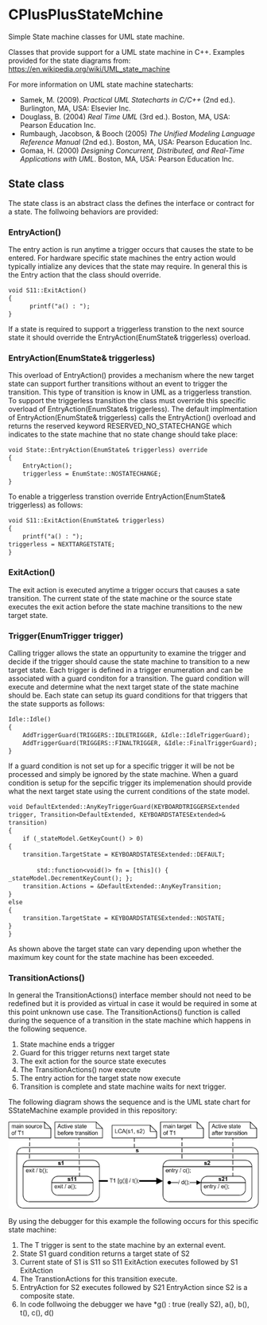 # CPlusPlusStateMchine
Simple State machine classes for UML state machine.

Classes that provide support for a UML state machine in C++.  Examples provided for the
state diagrams from: https://en.wikipedia.org/wiki/UML_state_machine

For more information on UML state machine statecharts:

* Samek, M. (2009). *Practical UML Statecharts in C/C++* (2nd ed.). Burlington, MA, USA: Elsevier Inc.
* Douglass, B. (2004) *Real Time UML* (3rd ed.). Boston, MA, USA: Pearson Education Inc.
* Rumbaugh, Jacobson, & Booch (2005) *The Unified Modeling Language Reference Manual* (2nd ed.). Boston, MA, USA: Pearson Education Inc.
* Gomaa, H. (2000) *Designing Concurrent, Distributed, and Real-Time Applications with UML*. Boston, MA, USA: Pearson Education Inc.

## State class

The state class is an abstract class the defines the interface or contract for a state.  The follwoing behaviors are provided:

### EntryAction()

The entry action is run anytime a trigger occurs that causes the state to be entered.  For hardware specific state machines the entry action would typically intialize any devices that the state may require. In general this is the Entry action that the class should override.

    void S11::ExitAction()
    {
	      printf("a() : ");
    }
    
If a state is required to support a triggerless transtion to the next source state it should override the EntryAction(EnumState& triggerless) overload. 

### EntryAction(EnumState& triggerless)

This overload of EntryAction() provides a mechanism where the new target state can support further transitions without an event to trigger the transition.  This type of transition is know in UML as a triggerless transtion.  To support the triggerless transition the class must override this specific overload of EntryAction(EnumState& triggerless).  The default implmentation of EntryAction(EnumState& triggerless) calls the EntryAction() overload and returns the reserved keyword RESERVED_NO_STATECHANGE which indicates to the state machine that no state change should take place:

    void State::EntryAction(EnumState& triggerless) override
    {
        EntryAction();
        triggerless = EnumState::NOSTATECHANGE;
    }
    
To enable a triggerless transtion override EntryAction(EnumState& triggerless) as follows:

    void S11::ExitAction(EnumState& triggerless)
    {
        printf("a() : ");
	triggerless = NEXTTARGETSTATE;
    }

### ExitAction()

The exit action is executed anytime a trigger occurs that causes a sate transition.  The current state of the state machine or the source state executes the exit action before the state machine transitions to the new target state.

### Trigger(EnumTrigger trigger)

Calling trigger allows the state an oppurtunity to examine the trigger and decide if the trigger should cause the state machine to transition to a new target state.  Each trigger is defined in a trigger enumeration and can be associated with a guard conditon for a transition.  The guard condition will execute and determine what the next target state of the state machine should be. Each state can setup its guard conditions for that triggers that the state supports as follows:

    Idle::Idle()
    {
        AddTriggerGuard(TRIGGERS::IDLETRIGGER, &Idle::IdleTriggerGuard);
        AddTriggerGuard(TRIGGERS::FINALTRIGGER, &Idle::FinalTriggerGuard);
    }
    
If a guard condition is not set up for a specific trigger it will be not be processed and simply be ignored by the state machine. When a guard condition is setup for the sepcific trigger its implemenation should provide what the next target state using the current conditions of the state model.

    void DefaultExtended::AnyKeyTriggerGuard(KEYBOARDTRIGGERSExtended trigger, Transition<DefaultExtended, KEYBOARDSTATESExtended>& transition)
    {
        if (_stateModel.GetKeyCount() > 0)
	{
	    transition.TargetState = KEYBOARDSTATESExtended::DEFAULT;

            std::function<void()> fn = [this]() { _stateModel.DecrementKeyCount(); };
	    transition.Actions = &DefaultExtended::AnyKeyTransition;
	}
	else
	{
	    transition.TargetState = KEYBOARDSTATESExtended::NOSTATE;
	}
    }
    
As shown above the target state can vary depending upon whether the maximum key count for the state machine has been exceeded.

### TransitionActions()

In general the TransitionActions() interface member should not need to be redefined but it is provided as virtual in case it would be required in some at this point unknown use case.  The TransitionActions() function is called during the sequence of a transition in the state machine which happens in the following sequence.

1. State machine ends a trigger
1. Guard for this trigger returns next target state
1. The exit action for the source state executes
1. The TransitionActions() now execute
1. The entry action for the target state now execute
1. Transition is complete and state machine waits for next trigger.

The following diagram shows the sequence and is the UML state chart for SStateMachine example provided in this repository:

![Practical UML Statecharts, in C/C++ Fig 2.9, Miro Samek](media/StateRoles.png)

By using the debugger for this example the following occurs for this specific state machine:

1. The T trigger is sent to the state machine by an external event.
1. State S1 guard condition returns a target state of S2
1. Current state of S1 is S11 so S11 ExitAction executes followed by S1 ExitAction
1. The TranstionActions for this transition execute.
1. EntryAction for S2 executes followed by S21 EntryAction since S2 is a composite state.
1. In code follwoing the debugger we have *g() : true (really S2), a(), b(), t(), c(), d()
